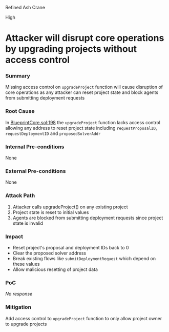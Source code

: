 Refined Ash Crane

High

# Attacker will disrupt core operations by upgrading projects without access control

### Summary

Missing access control on `upgradeProject` function will cause disruption of core operations as any attacker can reset project state and block agents from submitting deployment requests

### Root Cause

In [BlueprintCore.sol:198](https://github.com/sherlock-audit/2025-03-crestal-network/blob/main/crestal-omni-contracts/src/BlueprintCore.sol#L198) the `upgradeProject` function lacks access control allowing any address to reset project state including `requestProposalID`, `requestDeploymentID` and `proposedSolverAddr`

### Internal Pre-conditions

None

### External Pre-conditions

None

### Attack Path

1. Attacker calls upgradeProject() on any existing project
2. Project state is reset to initial values
3. Agents are blocked from submitting deployment requests since project state is invalid

### Impact

- Reset project's proposal and deployment IDs back to 0
- Clear the proposed solver address
- Break existing flows like `submitDeploymentRequest` which depend on these values
- Allow malicious resetting of project data

### PoC

_No response_

### Mitigation

Add access control to `upgradeProject` function to only allow project owner to upgrade projects